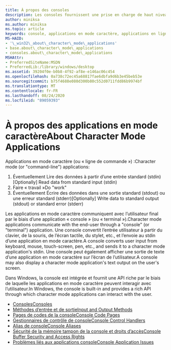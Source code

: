 ```yaml
---
title: À propos des consoles
description: Les consoles fournissent une prise en charge de haut niveau pour les applications en mode caractères simples qui interagissent avec l’utilisateur à l’aide des fonctions qui lisent les entrées standard et écrivent dans une sortie standard ou une erreur standard.
author: miniksa
ms.author: miniksa
ms.topic: article
keywords: console, applications en mode caractère, applications en ligne de commande, applications Terminal Server, API de console
MS-HAID:
- '\_win32\_about\_character\_mode\_applications'
- base.about\_character\_mode\_applications
- consoles.about\_character\_mode\_applications
MSHAttr:
- PreferredSiteName:MSDN
- PreferredLib:/library/windows/desktop
ms.assetid: 39204f0e-b0b8-4f92-af8e-e146ac06c454
ms.openlocfilehash: 0a738c72ec45a68817fae6dbfa9d6b3e45beb53e
ms.sourcegitcommit: b75f4688e080d300b80c552d0711fdd86b9974bf
ms.translationtype: MT
ms.contentlocale: fr-FR
ms.lasthandoff: 08/24/2020
ms.locfileid: "89059393"
---
```

# <a name="about-character-mode-applications"></a><span data-ttu-id="1b869-104">À propos des applications en mode caractère</span><span class="sxs-lookup"><span data-stu-id="1b869-104">About Character Mode Applications</span></span>

<span data-ttu-id="1b869-105">Applications en mode caractère (ou « ligne de commande ») :</span><span class="sxs-lookup"><span data-stu-id="1b869-105">Character mode (or "command-line") applications:</span></span>

1. <span data-ttu-id="1b869-106">Éventuellement Lire des données à partir d’une entrée standard (stdin)</span><span class="sxs-lookup"><span data-stu-id="1b869-106">[Optionally] Read data from standard input (stdin)</span></span>
2. <span data-ttu-id="1b869-107">Faire « travail »</span><span class="sxs-lookup"><span data-stu-id="1b869-107">Do "work"</span></span>
3. <span data-ttu-id="1b869-108">Éventuellement Écrire des données dans une sortie standard (stdout) ou une erreur standard (stderr)</span><span class="sxs-lookup"><span data-stu-id="1b869-108">[Optionally] Write data to standard output (stdout) or standard error (stderr)</span></span>

<span data-ttu-id="1b869-109">Les applications en mode caractère communiquent avec l’utilisateur final par le biais d’une application « console » (ou « terminal »).</span><span class="sxs-lookup"><span data-stu-id="1b869-109">Character mode applications communicate with the end-user through a "console" (or "terminal") application.</span></span> <span data-ttu-id="1b869-110">Une console convertit l’entrée utilisateur à partir du clavier, de la souris, de l’écran tactile, du stylet, etc., et l’envoie au stdin d’une application en mode caractère.</span><span class="sxs-lookup"><span data-stu-id="1b869-110">A console converts user input from keyboard, mouse, touch-screen, pen, etc., and sends it to a character mode application's stdin.</span></span> <span data-ttu-id="1b869-111">Une console peut également afficher une sortie de texte d’une application en mode caractère sur l’écran de l’utilisateur.</span><span class="sxs-lookup"><span data-stu-id="1b869-111">A console may also display a character mode application's text output on the user's screen.</span></span>

<span data-ttu-id="1b869-112">Dans Windows, la console est intégrée et fournit une API riche par le biais de laquelle les applications en mode caractère peuvent interagir avec l’utilisateur.</span><span class="sxs-lookup"><span data-stu-id="1b869-112">In Windows, the console is built-in and provides a rich API through which character mode applications can interact with the user.</span></span>

- [<span data-ttu-id="1b869-113">Consoles</span><span class="sxs-lookup"><span data-stu-id="1b869-113">Consoles</span></span>](consoles.md)
- [<span data-ttu-id="1b869-114">Méthodes d’entrée et de sortie</span><span class="sxs-lookup"><span data-stu-id="1b869-114">Input and Output Methods</span></span>](input-and-output-methods.md)
- [<span data-ttu-id="1b869-115">Pages de codes de la console</span><span class="sxs-lookup"><span data-stu-id="1b869-115">Console Code Pages</span></span>](console-code-pages.md)
- [<span data-ttu-id="1b869-116">Gestionnaires de contrôle de console</span><span class="sxs-lookup"><span data-stu-id="1b869-116">Console Control Handlers</span></span>](console-control-handlers.md)
- [<span data-ttu-id="1b869-117">Alias de console</span><span class="sxs-lookup"><span data-stu-id="1b869-117">Console Aliases</span></span>](console-aliases.md)
- [<span data-ttu-id="1b869-118">Sécurité de la mémoire tampon de la console et droits d’accès</span><span class="sxs-lookup"><span data-stu-id="1b869-118">Console Buffer Security and Access Rights</span></span>](console-buffer-security-and-access-rights.md)
- [<span data-ttu-id="1b869-119">Problèmes liés aux applications console</span><span class="sxs-lookup"><span data-stu-id="1b869-119">Console Application Issues</span></span>](console-application-issues.md)

 

 




